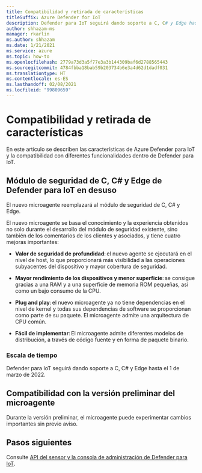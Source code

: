 ```yaml
---
title: Compatibilidad y retirada de características
titleSuffix: Azure Defender for IoT
description: Defender para IoT seguirá dando soporte a C, C# y Edge hasta el 1 de marzo de 2022.
author: shhazam-ms
manager: rkarlin
ms.author: shhazam
ms.date: 1/21/2021
ms.service: azure
ms.topic: how-to
ms.openlocfilehash: 2779a73d3a5f77e3a3b144309baf6d2788565443
ms.sourcegitcommit: 4784fbba18bab59b203734b6e3a4d62d1dadf031
ms.translationtype: HT
ms.contentlocale: es-ES
ms.lasthandoff: 02/08/2021
ms.locfileid: "99809659"
---
```

# <a name="feature-support-and-retirement"></a>Compatibilidad y retirada de características

En este artículo se describen las características de Azure Defender para IoT y la compatibilidad con diferentes funcionalidades dentro de Defender para IoT.

## <a name="defender-for-iot-c-c-and-edge-security-module-deprecation"></a>Módulo de seguridad de C, C# y Edge de Defender para IoT en desuso

El nuevo microagente reemplazará al módulo de seguridad de C, C# y Edge.  

El nuevo microagente se basa el conocimiento y la experiencia obtenidos no solo durante el desarrollo del módulo de seguridad existente, sino también de los comentarios de los clientes y asociados, y tiene cuatro mejoras importantes: 

- **Valor de seguridad de profundidad**: el nuevo agente se ejecutará en el nivel de host, lo que proporcionará más visibilidad a las operaciones subyacentes del dispositivo y mayor cobertura de seguridad.

- **Mayor rendimiento de los dispositivos y menor superficie**: se consigue gracias a una RAM y a una superficie de memoria ROM pequeñas, así como un bajo consumo de la CPU.  

- **Plug and play**: el nuevo microagente ya no tiene dependencias en el nivel de kernel y todas sus dependencias de software se proporcionan como parte de su paquete. El microagente admite una arquitectura de CPU común.

- **Fácil de implementar**: El microagente admite diferentes modelos de distribución, a través de código fuente y en forma de paquete binario. 

### <a name="timeline"></a>Escala de tiempo 

Defender para IoT seguirá dando soporte a C, C# y Edge hasta el 1 de marzo de 2022. 

## <a name="micro-agent-preview-support"></a>Compatibilidad con la versión preliminar del microagente

Durante la versión preliminar, el microagente puede experimentar cambios importantes sin previo aviso.

## <a name="next-steps"></a>Pasos siguientes

Consulte [API del sensor y la consola de administración de Defender para IoT](references-work-with-defender-for-iot-apis.md).